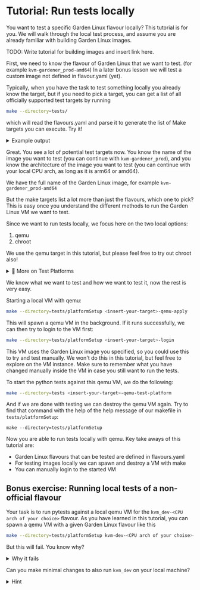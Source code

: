 # Tutorial: Run tests locally 

You want to test a specific Garden Linux flavour locally? This tutorial is for you. 
We will walk through the local test process, and assume you are already familiar with building Garden Linux images.

TODO: Write tutorial for building images and insert link here.

First, we need to know the flavour of Garden Linux that we want to test. (for example `kvm-gardener_prod-amd64`) 
In a later bonus lesson we will test a custom image not defined in flavour.yaml (yet).  

Typically, when you have the task to test something locally you already know the target, but if you need to pick a target, you can get a list of all officially supported test targets by running

```bash
make --directory=tests/
```
which will read the flavours.yaml and parse it to generate the list of Make targets you can execute. Try it!

<details>
  <summary>Example output</summary>
  <pre>Usage: make [target]

  general targets:
  help					List available tasks of the project                                     
  all					Run all platform tests                                                   

  Available Chroot Test targets for Official Flavors:

  base Chroot tests targets:
    base-amd64-chroot-test                                                        Run bootstrap/base Chroot tests for amd64
    base-arm64-chroot-test                                                        Run bootstrap/base Chroot tests for arm64
    container-amd64-chroot-test                                                   Run base container Chroot tests for amd64
    container-arm64-chroot-test                                                   Run base container Chroot tests for arm64

  bare flavor Container tests targets:
    bare-libc-amd64-container-test                                                Run Container tests bare-libc-amd64
    bare-libc-arm64-container-test                                                Run Container tests bare-libc-arm64
    bare-nodejs-amd64-container-test                                              Run Container tests bare-nodejs-amd64
    bare-nodejs-arm64-container-test                                              Run Container tests bare-nodejs-arm64
    bare-python-amd64-container-test                                              Run Container tests bare-python-amd64
    bare-python-arm64-container-test                                              Run Container tests bare-python-arm64
    bare-sapmachine-amd64-container-test                                          Run Container tests bare-sapmachine-amd64
    bare-sapmachine-arm64-container-test                                          Run Container tests bare-sapmachine-arm64

  image flavor Chroot tests targets:
    ali-gardener_prod-amd64-chroot-test                                           Run Chroot tests ali-gardener_prod-amd64
    aws-gardener_prod-amd64-chroot-test                                           Run Chroot tests aws-gardener_prod-amd64
    aws-gardener_prod-arm64-chroot-test                                           Run Chroot tests aws-gardener_prod-arm64
    aws-gardener_prod_tpm2_trustedboot-amd64-chroot-test                          Run Chroot tests aws-gardener_prod_tpm2_trustedboot-amd64
    aws-gardener_prod_tpm2_trustedboot-arm64-chroot-test                          Run Chroot tests aws-gardener_prod_tpm2_trustedboot-arm64
    aws-gardener_prod_trustedboot-amd64-chroot-test                               Run Chroot tests aws-gardener_prod_trustedboot-amd64
    aws-gardener_prod_trustedboot-arm64-chroot-test                               Run Chroot tests aws-gardener_prod_trustedboot-arm64
    azure-gardener_prod-amd64-chroot-test                                         Run Chroot tests azure-gardener_prod-amd64
    azure-gardener_prod-arm64-chroot-test                                         Run Chroot tests azure-gardener_prod-arm64
    azure-gardener_prod_tpm2_trustedboot-amd64-chroot-test                        Run Chroot tests azure-gardener_prod_tpm2_trustedboot-amd64
    azure-gardener_prod_tpm2_trustedboot-arm64-chroot-test                        Run Chroot tests azure-gardener_prod_tpm2_trustedboot-arm64
    azure-gardener_prod_trustedboot-amd64-chroot-test                             Run Chroot tests azure-gardener_prod_trustedboot-amd64
    azure-gardener_prod_trustedboot-arm64-chroot-test                             Run Chroot tests azure-gardener_prod_trustedboot-arm64
    container-amd64-chroot-test                                                   Run Chroot tests container-amd64
    container-arm64-chroot-test                                                   Run Chroot tests container-arm64
    gcp-gardener_prod-amd64-chroot-test                                           Run Chroot tests gcp-gardener_prod-amd64
    gcp-gardener_prod-arm64-chroot-test                                           Run Chroot tests gcp-gardener_prod-arm64
    gcp-gardener_prod_tpm2_trustedboot-amd64-chroot-test                          Run Chroot tests gcp-gardener_prod_tpm2_trustedboot-amd64
    gcp-gardener_prod_tpm2_trustedboot-arm64-chroot-test                          Run Chroot tests gcp-gardener_prod_tpm2_trustedboot-arm64
    gcp-gardener_prod_trustedboot-amd64-chroot-test                               Run Chroot tests gcp-gardener_prod_trustedboot-amd64
    gcp-gardener_prod_trustedboot-arm64-chroot-test                               Run Chroot tests gcp-gardener_prod_trustedboot-arm64
    gdch-gardener_prod-amd64-chroot-test                                          Run Chroot tests gdch-gardener_prod-amd64
    gdch-gardener_prod-arm64-chroot-test                                          Run Chroot tests gdch-gardener_prod-arm64
    kvm-gardener_prod-amd64-chroot-test                                           Run Chroot tests kvm-gardener_prod-amd64
    kvm-gardener_prod-arm64-chroot-test                                           Run Chroot tests kvm-gardener_prod-arm64
    kvm-gardener_prod_tpm2_trustedboot-amd64-chroot-test                          Run Chroot tests kvm-gardener_prod_tpm2_trustedboot-amd64
    kvm-gardener_prod_tpm2_trustedboot-arm64-chroot-test                          Run Chroot tests kvm-gardener_prod_tpm2_trustedboot-arm64
    kvm-gardener_prod_trustedboot-amd64-chroot-test                               Run Chroot tests kvm-gardener_prod_trustedboot-amd64
    kvm-gardener_prod_trustedboot-arm64-chroot-test                               Run Chroot tests kvm-gardener_prod_trustedboot-arm64
    metal-capi-amd64-chroot-test                                                  Run Chroot tests metal-capi-amd64
    metal-capi-arm64-chroot-test                                                  Run Chroot tests metal-capi-arm64
    metal-gardener_prod-amd64-chroot-test                                         Run Chroot tests metal-gardener_prod-amd64
    metal-gardener_prod-arm64-chroot-test                                         Run Chroot tests metal-gardener_prod-arm64
    metal-gardener_prod_tpm2_trustedboot-amd64-chroot-test                        Run Chroot tests metal-gardener_prod_tpm2_trustedboot-amd64
    metal-gardener_prod_tpm2_trustedboot-arm64-chroot-test                        Run Chroot tests metal-gardener_prod_tpm2_trustedboot-arm64
    metal-gardener_prod_trustedboot-amd64-chroot-test                             Run Chroot tests metal-gardener_prod_trustedboot-amd64
    metal-gardener_prod_trustedboot-arm64-chroot-test                             Run Chroot tests metal-gardener_prod_trustedboot-arm64
    metal-gardener_pxe-amd64-chroot-test                                          Run Chroot tests metal-gardener_pxe-amd64
    metal-gardener_pxe-arm64-chroot-test                                          Run Chroot tests metal-gardener_pxe-arm64
    metal-vhost-amd64-chroot-test                                                 Run Chroot tests metal-vhost-amd64
    metal-vhost-arm64-chroot-test                                                 Run Chroot tests metal-vhost-arm64
    metal_pxe-amd64-chroot-test                                                   Run Chroot tests metal_pxe-amd64
    metal_pxe-arm64-chroot-test                                                   Run Chroot tests metal_pxe-arm64
    openstack-gardener_prod-amd64-chroot-test                                     Run Chroot tests openstack-gardener_prod-amd64
    openstack-gardener_prod-arm64-chroot-test                                     Run Chroot tests openstack-gardener_prod-arm64
    openstackbaremetal-gardener_prod-amd64-chroot-test                            Run Chroot tests openstackbaremetal-gardener_prod-amd64
    openstackbaremetal-gardener_prod-arm64-chroot-test                            Run Chroot tests openstackbaremetal-gardener_prod-arm64
    vmware-gardener_prod-amd64-chroot-test                                        Run Chroot tests vmware-gardener_prod-amd64
    vmware-gardener_prod-arm64-chroot-test                                        Run Chroot tests vmware-gardener_prod-arm64

  Available Platform Test targets for Official Flavors:

  Qemu Provisioner Platform Tests targets:
    ali-gardener_prod-amd64-qemu-test-platform                                    Run platform tests build with Qemu for ali-gardener_prod-amd64
    aws-gardener_prod-amd64-qemu-test-platform                                    Run platform tests build with Qemu for aws-gardener_prod-amd64
    aws-gardener_prod-arm64-qemu-test-platform                                    Run platform tests build with Qemu for aws-gardener_prod-arm64
    aws-gardener_prod_tpm2_trustedboot-amd64-qemu-test-platform                   Run platform tests build with Qemu for aws-gardener_prod_tpm2_trustedboot-amd64
    aws-gardener_prod_tpm2_trustedboot-arm64-qemu-test-platform                   Run platform tests build with Qemu for aws-gardener_prod_tpm2_trustedboot-arm64
    aws-gardener_prod_trustedboot-amd64-qemu-test-platform                        Run platform tests build with Qemu for aws-gardener_prod_trustedboot-amd64
    aws-gardener_prod_trustedboot-arm64-qemu-test-platform                        Run platform tests build with Qemu for aws-gardener_prod_trustedboot-arm64
    azure-gardener_prod-amd64-qemu-test-platform                                  Run platform tests build with Qemu for azure-gardener_prod-amd64
    azure-gardener_prod-arm64-qemu-test-platform                                  Run platform tests build with Qemu for azure-gardener_prod-arm64
    azure-gardener_prod_tpm2_trustedboot-amd64-qemu-test-platform                 Run platform tests build with Qemu for azure-gardener_prod_tpm2_trustedboot-amd64
    azure-gardener_prod_tpm2_trustedboot-arm64-qemu-test-platform                 Run platform tests build with Qemu for azure-gardener_prod_tpm2_trustedboot-arm64
    azure-gardener_prod_trustedboot-amd64-qemu-test-platform                      Run platform tests build with Qemu for azure-gardener_prod_trustedboot-amd64
    azure-gardener_prod_trustedboot-arm64-qemu-test-platform                      Run platform tests build with Qemu for azure-gardener_prod_trustedboot-arm64
    container-amd64-qemu-test-platform                                            Run platform tests build with Qemu for container-amd64
    container-arm64-qemu-test-platform                                            Run platform tests build with Qemu for container-arm64
    gcp-gardener_prod-amd64-qemu-test-platform                                    Run platform tests build with Qemu for gcp-gardener_prod-amd64
    gcp-gardener_prod-arm64-qemu-test-platform                                    Run platform tests build with Qemu for gcp-gardener_prod-arm64
    gcp-gardener_prod_tpm2_trustedboot-amd64-qemu-test-platform                   Run platform tests build with Qemu for gcp-gardener_prod_tpm2_trustedboot-amd64
    gcp-gardener_prod_tpm2_trustedboot-arm64-qemu-test-platform                   Run platform tests build with Qemu for gcp-gardener_prod_tpm2_trustedboot-arm64
    gcp-gardener_prod_trustedboot-amd64-qemu-test-platform                        Run platform tests build with Qemu for gcp-gardener_prod_trustedboot-amd64
    gcp-gardener_prod_trustedboot-arm64-qemu-test-platform                        Run platform tests build with Qemu for gcp-gardener_prod_trustedboot-arm64
    gdch-gardener_prod-amd64-qemu-test-platform                                   Run platform tests build with Qemu for gdch-gardener_prod-amd64
    gdch-gardener_prod-arm64-qemu-test-platform                                   Run platform tests build with Qemu for gdch-gardener_prod-arm64
    kvm-gardener_prod-amd64-qemu-test-platform                                    Run platform tests build with Qemu for kvm-gardener_prod-amd64
    kvm-gardener_prod-arm64-qemu-test-platform                                    Run platform tests build with Qemu for kvm-gardener_prod-arm64
    kvm-gardener_prod_tpm2_trustedboot-amd64-qemu-test-platform                   Run platform tests build with Qemu for kvm-gardener_prod_tpm2_trustedboot-amd64
    kvm-gardener_prod_tpm2_trustedboot-arm64-qemu-test-platform                   Run platform tests build with Qemu for kvm-gardener_prod_tpm2_trustedboot-arm64
    kvm-gardener_prod_trustedboot-amd64-qemu-test-platform                        Run platform tests build with Qemu for kvm-gardener_prod_trustedboot-amd64
    kvm-gardener_prod_trustedboot-arm64-qemu-test-platform                        Run platform tests build with Qemu for kvm-gardener_prod_trustedboot-arm64
    metal-capi-amd64-qemu-test-platform                                           Run platform tests build with Qemu for metal-capi-amd64
    metal-capi-arm64-qemu-test-platform                                           Run platform tests build with Qemu for metal-capi-arm64
    metal-gardener_prod-amd64-qemu-test-platform                                  Run platform tests build with Qemu for metal-gardener_prod-amd64
    metal-gardener_prod-arm64-qemu-test-platform                                  Run platform tests build with Qemu for metal-gardener_prod-arm64
    metal-gardener_prod_tpm2_trustedboot-amd64-qemu-test-platform                 Run platform tests build with Qemu for metal-gardener_prod_tpm2_trustedboot-amd64
    metal-gardener_prod_tpm2_trustedboot-arm64-qemu-test-platform                 Run platform tests build with Qemu for metal-gardener_prod_tpm2_trustedboot-arm64
    metal-gardener_prod_trustedboot-amd64-qemu-test-platform                      Run platform tests build with Qemu for metal-gardener_prod_trustedboot-amd64
    metal-gardener_prod_trustedboot-arm64-qemu-test-platform                      Run platform tests build with Qemu for metal-gardener_prod_trustedboot-arm64
    metal-gardener_pxe-amd64-qemu-test-platform                                   Run platform tests build with Qemu for metal-gardener_pxe-amd64
    metal-gardener_pxe-arm64-qemu-test-platform                                   Run platform tests build with Qemu for metal-gardener_pxe-arm64
    metal-vhost-amd64-qemu-test-platform                                          Run platform tests build with Qemu for metal-vhost-amd64
    metal-vhost-arm64-qemu-test-platform                                          Run platform tests build with Qemu for metal-vhost-arm64
    metal_pxe-amd64-qemu-test-platform                                            Run platform tests build with Qemu for metal_pxe-amd64
    metal_pxe-arm64-qemu-test-platform                                            Run platform tests build with Qemu for metal_pxe-arm64
    openstack-gardener_prod-amd64-qemu-test-platform                              Run platform tests build with Qemu for openstack-gardener_prod-amd64
    openstack-gardener_prod-arm64-qemu-test-platform                              Run platform tests build with Qemu for openstack-gardener_prod-arm64
    openstackbaremetal-gardener_prod-amd64-qemu-test-platform                     Run platform tests build with Qemu for openstackbaremetal-gardener_prod-amd64
    openstackbaremetal-gardener_prod-arm64-qemu-test-platform                     Run platform tests build with Qemu for openstackbaremetal-gardener_prod-arm64
    vmware-gardener_prod-amd64-qemu-test-platform                                 Run platform tests build with Qemu for vmware-gardener_prod-amd64
    vmware-gardener_prod-arm64-qemu-test-platform                                 Run platform tests build with Qemu for vmware-gardener_prod-arm64

  Tofu Provisioner Platform Tests targets:
    ali-gardener_prod-amd64-tofu-test-platform                                    Run platform tests build with OpenTofu for ali-gardener_prod-amd64
    aws-gardener_prod-amd64-tofu-test-platform                                    Run platform tests build with OpenTofu for aws-gardener_prod-amd64
    aws-gardener_prod-arm64-tofu-test-platform                                    Run platform tests build with OpenTofu for aws-gardener_prod-arm64
    aws-gardener_prod_tpm2_trustedboot-amd64-tofu-test-platform                   Run platform tests build with OpenTofu for aws-gardener_prod_tpm2_trustedboot-amd64
    aws-gardener_prod_tpm2_trustedboot-arm64-tofu-test-platform                   Run platform tests build with OpenTofu for aws-gardener_prod_tpm2_trustedboot-arm64
    aws-gardener_prod_trustedboot-amd64-tofu-test-platform                        Run platform tests build with OpenTofu for aws-gardener_prod_trustedboot-amd64
    aws-gardener_prod_trustedboot-arm64-tofu-test-platform                        Run platform tests build with OpenTofu for aws-gardener_prod_trustedboot-arm64
    azure-gardener_prod-amd64-tofu-test-platform                                  Run platform tests build with OpenTofu for azure-gardener_prod-amd64
    azure-gardener_prod-arm64-tofu-test-platform                                  Run platform tests build with OpenTofu for azure-gardener_prod-arm64
    azure-gardener_prod_tpm2_trustedboot-amd64-tofu-test-platform                 Run platform tests build with OpenTofu for azure-gardener_prod_tpm2_trustedboot-amd64
    azure-gardener_prod_tpm2_trustedboot-arm64-tofu-test-platform                 Run platform tests build with OpenTofu for azure-gardener_prod_tpm2_trustedboot-arm64
    azure-gardener_prod_trustedboot-amd64-tofu-test-platform                      Run platform tests build with OpenTofu for azure-gardener_prod_trustedboot-amd64
    azure-gardener_prod_trustedboot-arm64-tofu-test-platform                      Run platform tests build with OpenTofu for azure-gardener_prod_trustedboot-arm64
    gcp-gardener_prod-amd64-tofu-test-platform                                    Run platform tests build with OpenTofu for gcp-gardener_prod-amd64
    gcp-gardener_prod-arm64-tofu-test-platform                                    Run platform tests build with OpenTofu for gcp-gardener_prod-arm64
    gcp-gardener_prod_tpm2_trustedboot-amd64-tofu-test-platform                   Run platform tests build with OpenTofu for gcp-gardener_prod_tpm2_trustedboot-amd64
    gcp-gardener_prod_tpm2_trustedboot-arm64-tofu-test-platform                   Run platform tests build with OpenTofu for gcp-gardener_prod_tpm2_trustedboot-arm64
    gcp-gardener_prod_trustedboot-amd64-tofu-test-platform                        Run platform tests build with OpenTofu for gcp-gardener_prod_trustedboot-amd64
    gcp-gardener_prod_trustedboot-arm64-tofu-test-platform                        Run platform tests build with OpenTofu for gcp-gardener_prod_trustedboot-arm64
  </pre>
</details>


Great. You see a lot of potential test targets now. You know the name of the image you want to test (you can continue with `kvm-gardener_prod`), and you know the architecture of the image you want to test (you can continue with your local CPU arch, as long as it is arm64 or amd64).

We have the full name of the Garden Linux image, for example `kvm-gardener_prod-amd64`

But the make targets list a lot more than just the flavours, which one to pick? 
This is easy once you understand the different methods to run the Garden Linux VM we want to test. 

Since we want to run tests locally, we focus here on the two local options:

1. qemu
2. chroot

We use the qemu target in this tutorial, but please feel free to try out chroot also! 

<details>
  <summary>📘 More on Test Platforms</summary>
  For the full picture, you can go to the
  <a href="../../tests/README.md">test README</a>,
  where you can see all the test platforms and find a how-to guide for each.
</details>

We know what we want to test and how we want to test it, now the rest is very easy.

Starting a local VM with qemu:

```bash
make --directory=tests/platformSetup <insert-your-target>-qemu-apply
```
This will spawn a qemu VM in the background. If it runs successfully, we can then try to login to the VM first:

```bash
make --directory=tests/platformSetup <insert-your-target>-login
```

This VM uses the Garden Linux image you specified, so you could use this to try and test manually. We won't do this in this tutorial, but feel free to explore on the VM instance. Make sure to remember what you have changed manually inside the VM in case you still want to run the tests.


To start the python tests against this qemu VM, we do the following:
```bash
make --directory=tests <insert-your-target>-qemu-test-platform
```


And if we are done with testing we can destroy the qemu VM again. Try to find that command with the help of the help message of our makefile in `tests/platformSetup`: 
```
make --directory=tests/platformSetup
```

Now you are able to run tests locally with qemu. Key take aways of this tutorial are:
- Garden Linux flavours that can be tested are defined in flavours.yaml
- For testing images locally we can spawn and destroy a VM with make
- You can manually login to the started VM




## Bonus exercise: Running local tests of a non-official flavour
Your task is to run pytests against a local qemu VM for the `kvm_dev-<CPU arch of your choice>`
flavour.
As you have learned in this tutorial, you can spawn a qemu VM with a given Garden Linux flavour like this
```bash
make --directory=tests/platformSetup kvm-dev-<CPU arch of your choise>-qemu-apply
```
But this will fail. You know why?

<details>
  <summary>Why it fails</summary>
  Make targets parse the flavours.yaml. Only make targets exist for targets defined in the flavours.yaml
</details>

Can you make minimal changes to also run `kvm_dev` on your local machine? 

<details>
  <summary>Hint</summary>
  Edit flavours.yaml
</details>


